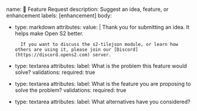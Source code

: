 name: 🚀 Feature Request
description: Suggest an idea, feature, or enhancement
labels: [enhancement]
body:

- type: markdown
    attributes:
      value: |
        Thank you for submitting an idea. It helps make Open S2 better.

        If you want to discuss the s2-tilejson module, or learn how others are using it, please join our [Discord](https://discord.opens2.com) server.
- type: textarea
    attributes:
      label: What is the problem this feature would solve?
    validations:
      required: true
- type: textarea
    attributes:
      label: What is the feature you are proposing to solve the problem?
    validations:
      required: true
- type: textarea
    attributes:
      label: What alternatives have you considered?
